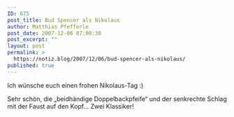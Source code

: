 ```yaml
---
ID: 675
post_title: Bud Spencer als Nikolaus
author: Matthias Pfefferle
post_date: 2007-12-06 07:00:30
post_excerpt: ""
layout: post
permalink: >
  https://notiz.blog/2007/12/06/bud-spencer-als-nikolaus/
published: true
---
```

Ich wünsche euch einen frohen Nikolaus-Tag :)

<object type="application/x-shockwave-flash" style="width:425px; height:350px" data="http://www.youtube.com/v/iDENg2b_bxE"><param name="movie" value="http://www.youtube.com/v/iDENg2b_bxE"></param></object>

Sehr schön, die „beidhändige Doppelbackpfeife“ und der senkrechte Schlag mit der Faust auf den Kopf... Zwei Klassiker!